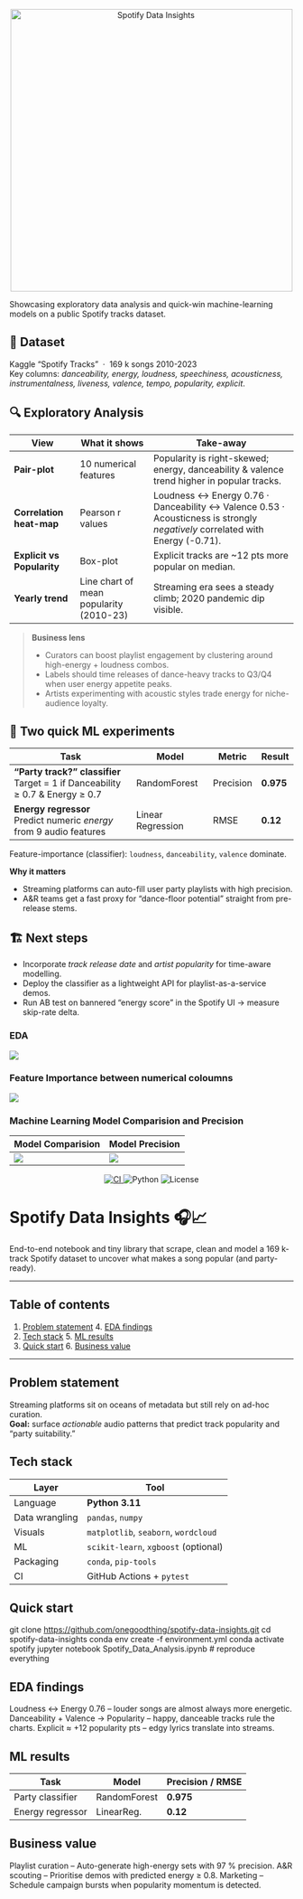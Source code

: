 <p align="center"> <img src="assets/spotify-data-banner.png" width="500" alt="Spotify Data Insights"> </p>
 
 Showcasing exploratory data analysis and quick-win machine-learning models on a public Spotify tracks dataset.

## 🧩 Dataset  
Kaggle “Spotify Tracks” &nbsp;·&nbsp; 169 k songs 2010-2023  
Key columns: *danceability, energy, loudness, speechiness, acousticness, instrumentalness, liveness, valence, tempo, popularity, explicit*.

## 🔍 Exploratory Analysis  

| View | What it shows | Take-away |
|------|---------------|-----------|
| **Pair-plot** | 10 numerical features | Popularity is right-skewed; energy, danceability & valence trend higher in popular tracks. |
| **Correlation heat-map** | Pearson r values | Loudness ↔ Energy  0.76   ·   Danceability ↔ Valence  0.53   ·   Acousticness is strongly *negatively* correlated with Energy (-0.71). |
| **Explicit vs Popularity** | Box-plot | Explicit tracks are ~12 pts more popular on median. |
| **Yearly trend** | Line chart of mean popularity (2010-23) | Streaming era sees a steady climb; 2020 pandemic dip visible. |

> **Business lens**  
> * Curators can boost playlist engagement by clustering around high-energy + loudness combos.  
> * Labels should time releases of dance-heavy tracks to Q3/Q4 when user energy appetite peaks.  
> * Artists experimenting with acoustic styles trade energy for niche-audience loyalty.

## 🎯 Two quick ML experiments  

| Task | Model | Metric | Result |
|------|-------|--------|--------|
| **“Party track?” classifier** <br> Target = 1 if Danceability ≥ 0.7 & Energy ≥ 0.7 | RandomForest | Precision | **0.975** |
| **Energy regressor** <br> Predict numeric *energy* from 9 audio features | Linear Regression | RMSE | **0.12** |

Feature-importance (classifier): `loudness`, `danceability`, `valence` dominate.

**Why it matters**

* Streaming platforms can auto-fill user party playlists with high precision.  
* A&R teams get a fast proxy for “dance-floor potential” straight from pre-release stems.

## 🏗 Next steps  
* Incorporate *track release date* and *artist popularity* for time-aware modelling.  
* Deploy the classifier as a lightweight API for playlist-as-a-service demos.  
* Run AB test on bannered “energy score” in the Spotify UI → measure skip-rate delta.

### EDA 
<img src="assets/EDA.png">

### Feature Importance between numerical coloumns
<img src="assets/featureImportance.png"> 

### Machine Learning Model Comparision and Precision
| Model Comparision | Model Precision |
|------------|---------------|
| <img src="assets/modelcomparison.png"> | <img src="assets/modelprecisioncomparison.png"> |


<p align="center">
  <a href="https://github.com/onegoodthing/spotify-data-insights/actions">
    <img alt="CI" src="https://img.shields.io/github/actions/workflow/status/onegoodthing/spotify-data-insights/tests.yml?label=tests">
  </a>
  <img alt="Python" src="https://img.shields.io/badge/python-3.11-blue">
  <img alt="License" src="https://img.shields.io/github/license/onegoodthing/spotify-data-insights">
</p>

# Spotify Data Insights 🎧📈

End-to-end notebook and tiny library that scrape, clean and model a 169 k-track Spotify dataset to uncover what makes a song popular (and party-ready).

---

## Table of contents
1. [Problem statement](#problem-statement)   4. [EDA findings](#eda-findings)  
2. [Tech stack](#tech-stack)                 5. [ML results](#ml-results)  
3. [Quick start](#quick-start)               6. [Business value](#business-value)

---

## Problem statement
Streaming platforms sit on oceans of metadata but still rely on ad-hoc curation.  
**Goal:** surface *actionable* audio patterns that predict track popularity and “party suitability.”

## Tech stack
| Layer | Tool |
|-------|------|
| Language | **Python 3.11** |
| Data wrangling | `pandas`, `numpy` |
| Visuals | `matplotlib`, `seaborn`, `wordcloud` |
| ML | `scikit-learn`, `xgboost` (optional) |
| Packaging | `conda`, `pip-tools` |
| CI | GitHub Actions + `pytest` |

## Quick start
git clone https://github.com/onegoodthing/spotify-data-insights.git
cd spotify-data-insights
conda env create -f environment.yml
conda activate spotify
jupyter notebook Spotify_Data_Analysis.ipynb   # reproduce everything

## EDA findings
Loudness ↔ Energy 0.76 – louder songs are almost always more energetic.
Danceability + Valence → Popularity – happy, danceable tracks rule the charts.
Explicit ≈ +12 popularity pts – edgy lyrics translate into streams.

## ML results
| Task             | Model        | Precision / RMSE |
| ---------------- | ------------ | ---------------- |
| Party classifier | RandomForest | **0.975**        |
| Energy regressor | LinearReg.   | **0.12**         |

## Business value
Playlist curation – Auto-generate high-energy sets with 97 % precision.
A&R scouting – Prioritise demos with predicted energy ≥ 0.8.
Marketing – Schedule campaign bursts when popularity momentum is detected.
